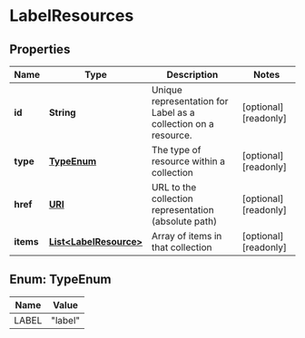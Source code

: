 

# LabelResources

## Properties

Name | Type | Description | Notes
------------ | ------------- | ------------- | -------------
**id** | **String** | Unique representation for Label as a collection on a resource. |  [optional] [readonly]
**type** | [**TypeEnum**](#TypeEnum) | The type of resource within a collection |  [optional] [readonly]
**href** | [**URI**](URI.md) | URL to the collection representation (absolute path) |  [optional] [readonly]
**items** | [**List&lt;LabelResource&gt;**](LabelResource.md) | Array of items in that collection |  [optional] [readonly]



## Enum: TypeEnum

Name | Value
---- | -----
LABEL | &quot;label&quot;



